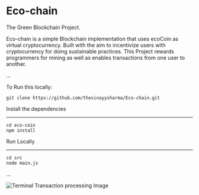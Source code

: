 # Eco-chain
The Green Blockchain Project.

Eco-chain is a simple Blockchain implementation that uses ecoCoin as virtual cryptocurrency.
Built with the aim to incentivize users with cryptocurrency for doing sustainable practices.
This Project rewards programmers for mining as well as enables transactions from one user to another.

...


To Run this locally:
```
git clone https://github.com/thevinayysharma/Eco-chain.git

```
Install the dependencies
<hr/>

```
cd eco-coin
npm install

```
Run Locally
<hr>

```
cd src
node main.js

```

...

![Terminal Transaction processing Image](https://drive.google.com/file/d/1P9koYrIoVraEL2gMhguMClOUAiADO5W_/view?usp=sharing)
